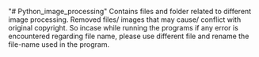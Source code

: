 "# Python_image_processing" 
Contains files and folder related to different image processing.
Removed files/ images that may cause/ conflict with original copyright. So incase while running the programs if any error is encountered regarding file name, please use different file and rename the file-name used in the program.